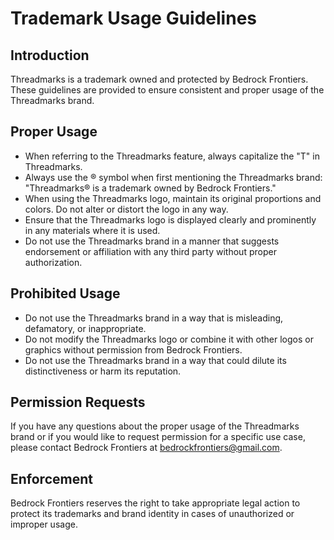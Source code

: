 # Trademark Usage Guidelines

## Introduction

Threadmarks is a trademark owned and protected by Bedrock Frontiers. These guidelines are provided to ensure consistent and proper usage of the Threadmarks brand.

## Proper Usage

- When referring to the Threadmarks feature, always capitalize the "T" in Threadmarks.
- Always use the ® symbol when first mentioning the Threadmarks brand: "Threadmarks® is a trademark owned by Bedrock Frontiers."
- When using the Threadmarks logo, maintain its original proportions and colors. Do not alter or distort the logo in any way.
- Ensure that the Threadmarks logo is displayed clearly and prominently in any materials where it is used.
- Do not use the Threadmarks brand in a manner that suggests endorsement or affiliation with any third party without proper authorization.

## Prohibited Usage

- Do not use the Threadmarks brand in a way that is misleading, defamatory, or inappropriate.
- Do not modify the Threadmarks logo or combine it with other logos or graphics without permission from Bedrock Frontiers.
- Do not use the Threadmarks brand in a way that could dilute its distinctiveness or harm its reputation.

## Permission Requests

If you have any questions about the proper usage of the Threadmarks brand or if you would like to request permission for a specific use case, please contact Bedrock Frontiers at [bedrockfrontiers@gmail.com](mailto:bedrockfrontiers@gmail.com).

## Enforcement

Bedrock Frontiers reserves the right to take appropriate legal action to protect its trademarks and brand identity in cases of unauthorized or improper usage.
